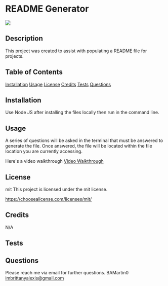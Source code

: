 # README Generator
  ![](https://img.shields.io/badge/license-mit-blue.svg)

  ## Description
  This project was created to assist with populating a README file for projects. 

  ## Table of Contents
  [Installation](#installation)
  [Usage](#usage)
  [License](#license)
  [Credits](#credits)
  [Tests](#tests)
  [Questions](#questions)

  ## Installation
  Use Node JS after installing the files locally then run in the command line.

  ## Usage
  A series of questions will be asked in the terminal that must be answered to generate the file. Once answered, the file will be located within the file location you are currently accessing.

  Here's a video walkthrough [Video Walkthrough](https://watch.screencastify.com/v/o5rNu1vmoIRX7Zh6Ld8s)

  ## License
  mit
  This project is licensed under the mit license.
  
  https://choosealicense.com/licenses/mit/

  ## Credits
  N/A

  ## Tests
  
  ## Questions
  Please reach me via email for further questions.
  BAMartin0
  imbrittanyalexis@gmail.com




